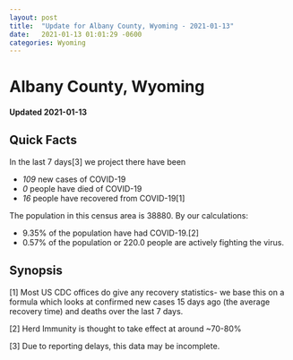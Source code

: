 ```yaml
---
layout: post
title:  "Update for Albany County, Wyoming - 2021-01-13"
date:   2021-01-13 01:01:29 -0600
categories: Wyoming
---
```


# Albany County, Wyoming
#### Updated 2021-01-13

## Quick Facts

In the last 7 days[3] we project there have been
- *109* new cases of COVID-19
- *0* people have died of COVID-19
- *16* people have recovered from COVID-19[1]

The population in this census area is 38880. By our calculations:
- 9.35% of the population have had COVID-19.[2]
- 0.57% of the population or 220.0 people are actively fighting the virus.

## Synopsis




[1] Most US CDC offices do give any recovery statistics- we base this on a formula which looks at confirmed new cases
15 days ago (the average recovery time) and deaths over the last 7 days.

[2] Herd Immunity is thought to take effect at around ~70-80%

[3] Due to reporting delays, this data may be incomplete.
 
    